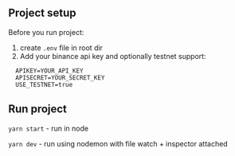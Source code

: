 ## Project setup

Before you run project:
1. create `.env` file in root dir
2. Add your binance api key and optionally testnet support:

```
  APIKEY=YOUR_API_KEY
  APISECRET=YOUR_SECRET_KEY
  USE_TESTNET=true
```

## Run project

`yarn start` - run in node

`yarn dev` - run using nodemon with file watch + inspector attached